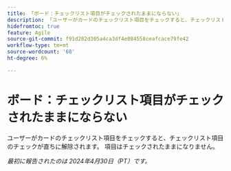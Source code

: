 ```yaml
---
title: 「ボード：チェックリスト項目がチェックされたままにならない」
description: 「ユーザーがカードのチェックリスト項目をチェックすると、チェックリスト項目のチェックが直ちに解除されます。 項目はチェックされたままになりません。」
hidefromtoc: true
feature: Agile
source-git-commit: f91d282d305a4ca3df4e084558ceafcace79fe42
workflow-type: tm+mt
source-wordcount: '60'
ht-degree: 6%

---
```



# ボード：チェックリスト項目がチェックされたままにならない

ユーザーがカードのチェックリスト項目をチェックすると、チェックリスト項目のチェックが直ちに解除されます。 項目はチェックされたままになりません。

_最初に報告されたのは 2024年4月30日（PT）です。_



